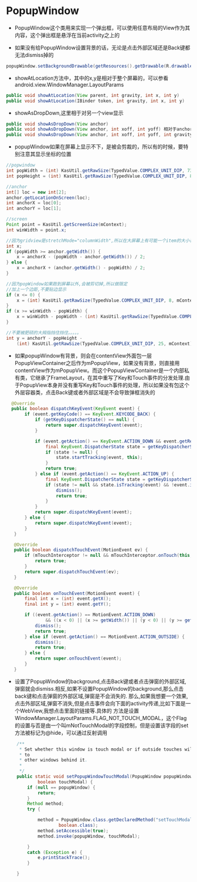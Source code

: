 # PopupWindow

* PopupWindow这个类用来实现一个弹出框，可以使用任意布局的View作为其内容，这个弹出框是悬浮在当前activity之上的

* 如果没有给PopupWindow设置背景的话，无论是点击外部区域还是Back键都无法dismiss掉的

```java
popupWindow.setBackgroundDrawable(getResources().getDrawable(R.drawable.selectmenu_bg_downward));
```

* showAtLocation方法中，其中的x,y是相对于整个屏幕的，可以参看android.view.WindowManager.LayoutParams

```java
public void showAtLocation(View parent, int gravity, int x, int y)
public void showAtLocation(IBinder token, int gravity, int x, int y)
```

* showAsDropDown,这里相于对另一个view显示

```java
public void showAsDropDown(View anchor)
public void showAsDropDown(View anchor, int xoff, int yoff) 相对于anchor的左下角，并且偏移xoff, yoff
public void showAsDropDown(View anchor, int xoff, int yoff, int gravity)
```

* popupWindow如果在屏幕上显示不下，是被会剪裁的，所以有的时候，要特别注意其显示坐标的位置

```java
//popwindow
int popWidth = (int) KasUtil.getRawSize(TypedValue.COMPLEX_UNIT_DIP, 73, mContext);
int popHeight = (int) KasUtil.getRawSize(TypedValue.COMPLEX_UNIT_DIP, 80, mContext);

//anchor
int[] loc = new int[2];
anchor.getLocationOnScreen(loc);
int anchorX = loc[0];
int anchorY = loc[1];

//screen
Point point = KasUtil.getScreenSize(mContext);
int winWidth = point.x;

//因为gridview是stretchMode="columnWidth",所以在大屏幕上有可能一个item的大小在大于popupwindow
int x;
if (popWidth >= anchor.getWidth()) {
    x = anchorX - (popWidth - anchor.getWidth()) / 2;
} else {
    x = anchorX + (anchor.getWidth() - popWidth) / 2;
}

//因为popWindow如果跑到屏幕以外,会被剪切掉,所以做限定
//加上一个边距,不要贴边显示
if (x <= 0) {
    x = (int) KasUtil.getRawSize(TypedValue.COMPLEX_UNIT_DIP, 8, mContext);
}
if (x >= winWidth - popWidth) {
    x = winWidth - popWidth - (int) KasUtil.getRawSize(TypedValue.COMPLEX_UNIT_DIP, 8, mContext);
}

//不要被肥硕的大拇指挡住挡住。。。。。
int y = anchorY - popHeight -
    (int) KasUtil.getRawSize(TypedValue.COMPLEX_UNIT_DIP, 25, mContext);
```

* 如果popupWindow有背景，则会在contentView外面包一层PopupViewContainer之后作为mPopupView，如果没有背景，则直接用contentView作为mPopupView。而这个PopupViewContainer是一个内部私有类，它继承了FrameLayout，在其中重写了Key和Touch事件的分发处理.由于PopupView本身并没有重写Key和Touch事件的处理，所以如果没有包这个外层容器类，点击Back键或者外部区域是不会导致弹框消失的

```java
  @Override
  public boolean dispatchKeyEvent(KeyEvent event) {
       if (event.getKeyCode() == KeyEvent.KEYCODE_BACK) {
           if (getKeyDispatcherState() == null) {
               return super.dispatchKeyEvent(event);
           }

           if (event.getAction() == KeyEvent.ACTION_DOWN && event.getRepeatCount() == 0) {
               final KeyEvent.DispatcherState state = getKeyDispatcherState();
               if (state != null) {
                   state.startTracking(event, this);
               }
               return true;
           } else if (event.getAction() == KeyEvent.ACTION_UP) {
               final KeyEvent.DispatcherState state = getKeyDispatcherState();
               if (state != null && state.isTracking(event) && !event.isCanceled()) {
                   dismiss();
                   return true;
               }
           }
           return super.dispatchKeyEvent(event);
       } else {
           return super.dispatchKeyEvent(event);
       }
   }

   @Override
   public boolean dispatchTouchEvent(MotionEvent ev) {
       if (mTouchInterceptor != null && mTouchInterceptor.onTouch(this, ev)) {
           return true;
       }
       return super.dispatchTouchEvent(ev);
   }

   @Override
   public boolean onTouchEvent(MotionEvent event) {
       final int x = (int) event.getX();
       final int y = (int) event.getY();

       if ((event.getAction() == MotionEvent.ACTION_DOWN)
               && ((x < 0) || (x >= getWidth()) || (y < 0) || (y >= getHeight()))) {
           dismiss();
           return true;
       } else if (event.getAction() == MotionEvent.ACTION_OUTSIDE) {
           dismiss();
           return true;
       } else {
           return super.onTouchEvent(event);
       }
   }
```

* 设置了PopupWindow的background,点击Back键或者点击弹窗的外部区域,弹窗就会dismiss.相反,如果不设置PopupWindow的background,那么点击back键和点击弹窗的外部区域,弹窗是不会消失的. 那么,如果我想要一个效果,点击外部区域,弹窗不消失,但是点击事件会向下面的activity传递,比如下面是一个WebView,我想点击里面的链接等.具体的 方法是设置 WindowManager.LayoutParams.FLAG\_NOT\_TOUCH\_MODAL，这个Flag的设置与否是由一个叫mNotTouchModal的字段控制，但是设置该字段的set方法被标记为@hide，可以通过反射调用

```java
    /**
     * Set whether this window is touch modal or if outside touches will be sent
     * to
     * other windows behind it.
     *
     */
    public static void setPopupWindowTouchModal(PopupWindow popupWindow,
            boolean touchModal) {
        if (null == popupWindow) {
            return;
        }
        Method method;
        try {

            method = PopupWindow.class.getDeclaredMethod("setTouchModal",
                    boolean.class);
            method.setAccessible(true);
            method.invoke(popupWindow, touchModal);

        }
        catch (Exception e) {
            e.printStackTrace();
        }

    }
```
